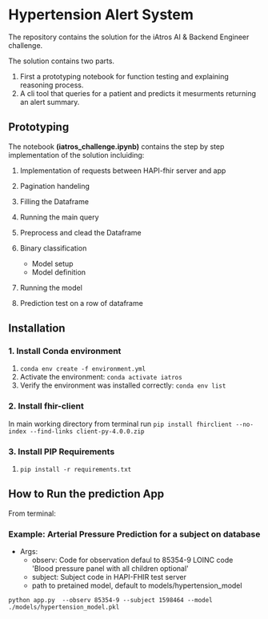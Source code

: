 # Hypertension Alert System

The repository contains the solution for the iAtros AI & Backend Engineer challenge.

The solution contains two parts.
1. First a prototyping notebook for function testing and explaining reasoning process.
2. A cli tool that queries for a patient and predicts it mesurments returning an alert summary.

## Prototyping
The notebook **(iatros_challenge.ipynb)** contains the step by step implementation of the solution incluiding:
1. Implementation of requests between HAPI-fhir server and app
2. Pagination handeling
3. Filling the Dataframe
4. Running the main query
5. Preprocess and clead the Dataframe

6. Binary classification
    - Model setup
    - Model definition
7. Running the model
8. Prediction test on a row of dataframe

## Installation
### 1. Install Conda environment
1. `conda env create -f environment.yml`
2. Activate the environment:
  `conda activate iatros`
3. Verify the environment was installed correctly:
  `conda env list`

### 2. Install fhir-client 
In main working directory from terminal run 
`pip install fhirclient --no-index --find-links client-py-4.0.0.zip  `

### 3. Install PIP Requirements
1. `pip install -r requirements.txt` 

## How to Run the prediction App

From terminal:

### Example: Arterial Pressure Prediction for a subject on database
   
- Args:
    - observ: Code for observation defaul to 85354-9 LOINC code  
      'Blood pressure panel with all children optional'
    - subject: Subject code in HAPI-FHIR test server
    - path to pretained model, default to models/hypertension_model
   
` python app.py  --observ 85354-9 --subject 1598464 --model ./models/hypertension_model.pkl `

